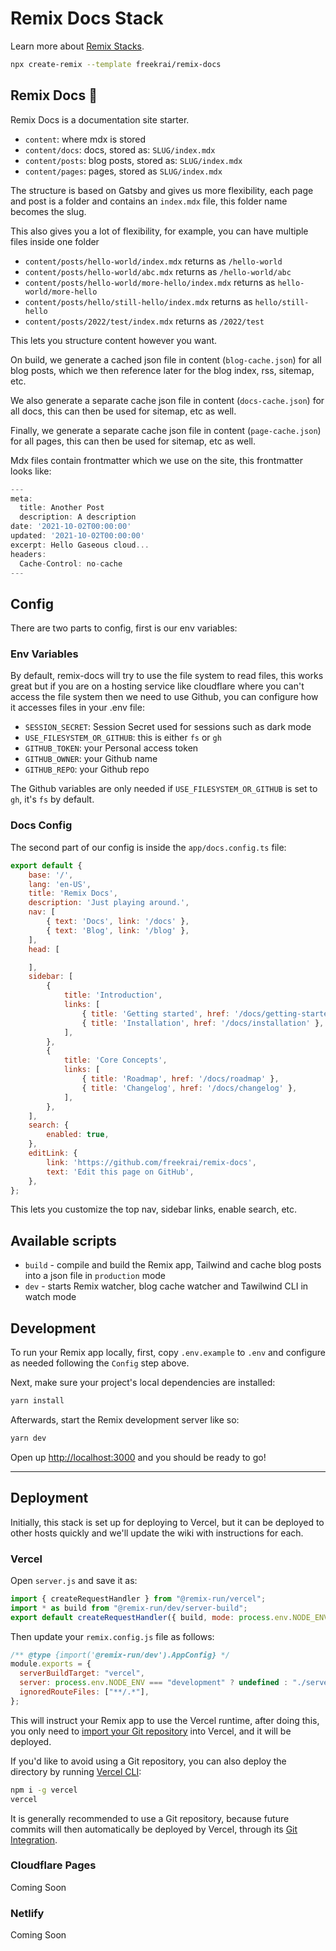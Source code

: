 # Remix Docs Stack

Learn more about [Remix Stacks](https://remix.run/stacks).

```bash
npx create-remix --template freekrai/remix-docs
```

## Remix Docs 📖

Remix Docs is a documentation site starter.

- `content`: where mdx is stored
- `content/docs`: docs, stored as: `SLUG/index.mdx`
- `content/posts`: blog posts, stored as: `SLUG/index.mdx`
- `content/pages`: pages, stored as `SLUG/index.mdx`

The structure is based on Gatsby and gives us more flexibility, each page and post is a folder and contains an `index.mdx` file, this folder name becomes the slug.

This also gives you a lot of flexibility, for example, you can have multiple files inside one folder

- `content/posts/hello-world/index.mdx` returns as `/hello-world`
- `content/posts/hello-world/abc.mdx` returns as `/hello-world/abc`
- `content/posts/hello-world/more-hello/index.mdx` returns as  `hello-world/more-hello`
- `content/posts/hello/still-hello/index.mdx` returns as `hello/still-hello`
- `content/posts/2022/test/index.mdx` returns as `/2022/test`

This lets you structure content however you want.

On build, we generate a cached json file in content (`blog-cache.json`) for all blog posts, which we then reference later for the blog index, rss, sitemap, etc.

We also generate a separate cache json file in content (`docs-cache.json`) for all docs, this can then be used for sitemap, etc as well.

Finally, we generate a separate cache json file in content (`page-cache.json`) for all pages, this can then be used for sitemap, etc as well.

Mdx files contain frontmatter which we use on the site, this frontmatter looks like:

```jsx
---
meta:
  title: Another Post
  description: A description
date: '2021-10-02T00:00:00'
updated: '2021-10-02T00:00:00'
excerpt: Hello Gaseous cloud...
headers:
  Cache-Control: no-cache
---
```

## Config

There are two parts to config, first is our env variables:

### Env Variables

By default, remix-docs will try to use the file system to read files, this works great but if you are on a hosting service like cloudflare where you can't access the file system then we need to use Github, you can configure how it accesses files in your .env file:

- `SESSION_SECRET`: Session Secret used for sessions such as dark mode
- `USE_FILESYSTEM_OR_GITHUB`: this is either `fs` or `gh`
- `GITHUB_TOKEN`:  your Personal access token
- `GITHUB_OWNER`: your Github name
- `GITHUB_REPO`: your Github repo

The Github variables are only needed if `USE_FILESYSTEM_OR_GITHUB` is set to `gh`, it's `fs` by default.

### Docs Config

The second part of our config is inside the `app/docs.config.ts` file:

```js
export default {
    base: '/',
	lang: 'en-US',
    title: 'Remix Docs',
    description: 'Just playing around.',
    nav: [
        { text: 'Docs', link: '/docs' },
        { text: 'Blog', link: '/blog' },
    ],
    head: [

    ],
    sidebar: [
        {
            title: 'Introduction',
            links: [
                { title: 'Getting started', href: '/docs/getting-started' },
                { title: 'Installation', href: '/docs/installation' },
            ],
        },
        {
            title: 'Core Concepts',
            links: [
                { title: 'Roadmap', href: '/docs/roadmap' },
                { title: 'Changelog', href: '/docs/changelog' },
            ],
        },
    ],
    search: {
        enabled: true,
    },
    editLink: {
        link: 'https://github.com/freekrai/remix-docs',
        text: 'Edit this page on GitHub',
    },
};
```

This lets you customize the top nav, sidebar links, enable search, etc.

## Available scripts

- `build` - compile and build the Remix app, Tailwind and cache blog posts into a json file in `production` mode
- `dev` - starts Remix watcher, blog cache watcher and Tawilwind CLI in watch mode

## Development

To run your Remix app locally, first, copy `.env.example` to `.env` and configure as needed following the `Config` step above.

Next, make sure your project's local dependencies are installed:

```bash
yarn install
```

Afterwards, start the Remix development server like so:

```bash
yarn dev
```

Open up [http://localhost:3000](http://localhost:3000) and you should be ready to go!

---

## Deployment

Initially, this stack is set up for deploying to Vercel, but it can be deployed to other hosts quickly and we'll update the wiki with instructions for each.

### Vercel

Open `server.js` and save it as:

```jsx
import { createRequestHandler } from "@remix-run/vercel";
import * as build from "@remix-run/dev/server-build";
export default createRequestHandler({ build, mode: process.env.NODE_ENV });
```

Then update your `remix.config.js` file as follows:

```jsx
/** @type {import('@remix-run/dev').AppConfig} */
module.exports = {
  serverBuildTarget: "vercel",
  server: process.env.NODE_ENV === "development" ? undefined : "./server.js",
  ignoredRouteFiles: ["**/.*"],
};
```

This will instruct your Remix app to use the Vercel runtime, after doing this, you only need to [import your Git repository](https://vercel.com/new) into Vercel, and it will be deployed.

If you'd like to avoid using a Git repository, you can also deploy the directory by running [Vercel CLI](https://vercel.com/cli):

```bash
npm i -g vercel
vercel
```

It is generally recommended to use a Git repository, because future commits will then automatically be deployed by Vercel, through its [Git Integration](https://vercel.com/docs/concepts/git).

### Cloudflare Pages

Coming Soon

### Netlify

Coming Soon